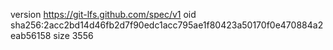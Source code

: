 version https://git-lfs.github.com/spec/v1
oid sha256:2acc2bd14d46fb2d7f90edc1acc795ae1f80423a50170f0e470884a2eab56158
size 3556
